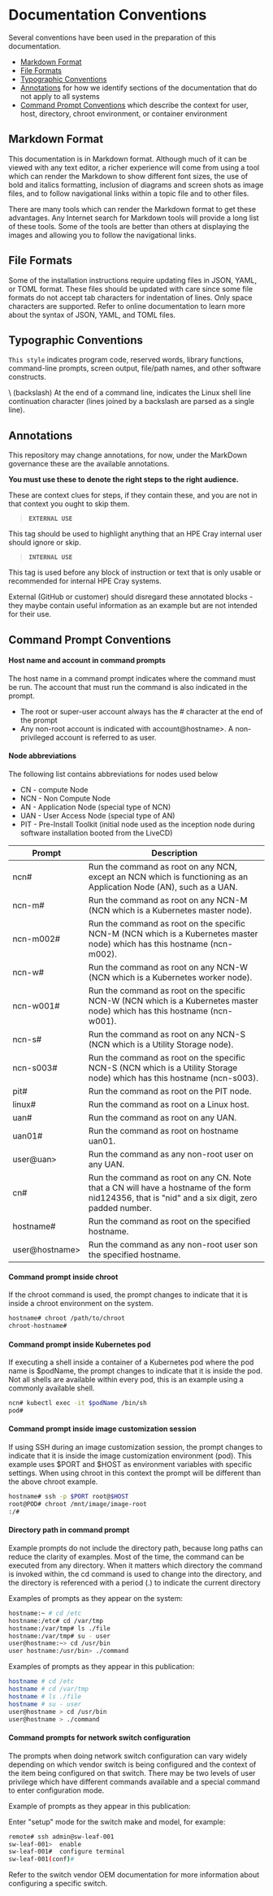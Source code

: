 # Documentation Conventions

Several conventions have been used in the preparation of this documentation.

   * [Markdown Format](#markdown-format)
   * [File Formats](#file-formats)
   * [Typographic Conventions](#typographic-conventions)
   * [Annotations](#annotations) for how we identify sections of the documentation that do not apply to all systems 
   * [Command Prompt Conventions](#command-prompt-conventions) which describe the context for user, host, directory, chroot environment, or container environment

<a name="markdown-format"></a>
## Markdown Format

This documentation is in Markdown format. Although much of it can be viewed with any text editor,
a richer experience will come from using a tool which can render the Markdown to show different font
sizes, the use of bold and italics formatting, inclusion of diagrams and screen shots as image files,
and to follow navigational links within a topic file and to other files.

There are many tools which can render the Markdown format to get these advantages. Any Internet search
for Markdown tools will provide a long list of these tools. Some of the tools are better than others
at displaying the images and allowing you to follow the navigational links.

<a name="file-formats"></a>
## File Formats

Some of the installation instructions require updating files in JSON, YAML, or TOML format. These files should be updated with care since some file formats do not accept tab characters for indentation of lines. Only space characters are supported. Refer to online documentation to learn more about the syntax of JSON, YAML, and TOML files.

<a name="typographic-conventions"></a>
## Typographic Conventions

`This style` indicates program code, reserved words, library functions, command-line prompts,
screen output, file/path names, and other software constructs.

\ (backslash) At the end of a command line, indicates the Linux shell line continuation character
(lines joined by a backslash are parsed as a single line).

<a name="annotations"></a>
## Annotations

This repository may change annotations, for now, under the MarkDown governance these are the available annotations.

**You must use these to denote the right steps to the right audience.**

These are context clues for steps, if they contain these, and you are not in that context you ought to skip them.

> **`EXTERNAL USE`** 

This tag should be used to highlight anything that an HPE Cray  internal user should ignore or skip.

> **`INTERNAL USE`** 

This tag is used before any block of instruction or text that is only usable or recommended for 
internal HPE Cray systems.

External (GitHub or customer) should disregard these annotated blocks - they maybe contain useful
information as an example but are not intended for their use.

<a name="command-prompt-conventions"></a>
## Command Prompt Conventions

#### Host name and account in command prompts

The host name in a command prompt indicates where the command must be run. The account that must run the command is also indicated in the prompt.
- The root or super-user account always has the # character at the end of the prompt
- Any non-root account is indicated with account@hostname>.  A non-privileged account is referred to as user.

#### Node abbreviations
The following list contains abbreviations for nodes used below

* CN - compute Node
* NCN - Non Compute Node
* AN - Application Node (special type of NCN)
* UAN - User Access Node (special type of AN)
* PIT - Pre-Install Toolkit (initial node used as the inception node during software installation booted from the LiveCD)

| Prompt | Description |
| ------ | ----------- |
| ncn# | Run the command as root on any NCN, except an NCN which is functioning as an Application Node (AN), such as a UAN. |
| ncn-m# | Run the command as root on any NCN-M (NCN which is a Kubernetes master node).|
| ncn-m002# | Run the command as root on the specific NCN-M (NCN which is a Kubernetes master node) which has this hostname (ncn-m002). |
| ncn-w# | Run the command as root on any NCN-W (NCN which is a Kubernetes worker node).|
| ncn-w001# | Run the command as root on the specific NCN-W (NCN which is a Kubernetes master node) which has this hostname (ncn-w001). |
| ncn-s# | Run the command as root on any NCN-S (NCN which is a Utility Storage node).|
| ncn-s003# | Run the command as root on the specific NCN-S (NCN which is a Utility Storage node) which has this hostname (ncn-s003). |
| pit# | Run the command as root on the PIT node. |
| linux# | Run the command as root on a Linux host. |
| uan# | Run the command as root on any UAN. |
| uan01# | Run the command as root on hostname uan01. |
| user@uan> | Run the command as any non-root user on any UAN. |
| cn# | Run the command as root on any CN. Note that a CN will have a hostname of the form nid124356, that is "nid" and a six digit, zero padded number. |
| hostname# | Run the command as root on the specified hostname. |
| user@hostname> | Run the command as any non-root user son the specified hostname. |

#### Command prompt inside chroot

If the chroot command is used, the prompt changes to indicate
that it is inside a chroot environment on the system.

```bash
hostname# chroot /path/to/chroot
chroot-hostname#

```

#### Command prompt inside Kubernetes pod

If executing a shell inside a container of a Kubernetes pod where
the pod name is $podName, the prompt changes to indicate that it
is inside the pod. Not all shells are available within every pod, this
is an example using a commonly available shell.

```bash
ncn# kubectl exec -it $podName /bin/sh
pod#
```

#### Command prompt inside image customization session

If using SSH during an image customization session, the prompt
changes to indicate that it is inside the image customization
environment (pod). This example uses $PORT and $HOST as
environment variables with specific settings. When using chroot in
this context the prompt will be different than the above chroot
example.

```bash
hostname# ssh -p $PORT root@$HOST
root@POD# chroot /mnt/image/image-root
:/#
```

#### Directory path in command prompt

Example prompts do not include the directory path, because long
paths can reduce the clarity of examples. Most of the time, the
command can be executed from any directory. When it matters
which directory the command is invoked within, the cd command
is used to change into the directory, and the directory is referenced
with a period (.) to indicate the current directory

Examples of prompts as they appear on the system:

```bash
hostname:~ # cd /etc
hostname:/etc# cd /var/tmp
hostname:/var/tmp# ls ./file
hostname:/var/tmp# su - user
user@hostname:~> cd /usr/bin
user hostname:/usr/bin> ./command
```

Examples of prompts as they appear in this publication:

```bash
hostname # cd /etc
hostname # cd /var/tmp
hostname # ls ./file
hostname # su - user
user@hostname > cd /usr/bin
user@hostname > ./command
```

#### Command prompts for network switch configuration

The prompts when doing network switch configuration can vary widely
depending on which vendor switch is being configured and the context
of the item being configured on that switch. There may be two levels
of user privilege which have different commands available and a
special command to enter configuration mode.

Example of prompts as they appear in this publication:

Enter "setup" mode for the switch make and model, for example:
```bash
remote# ssh admin@sw-leaf-001
sw-leaf-001>  enable
sw-leaf-001#  configure terminal
sw-leaf-001(conf)# 
```

Refer to the switch vendor OEM documentation for more information about configuring a specific switch. 

